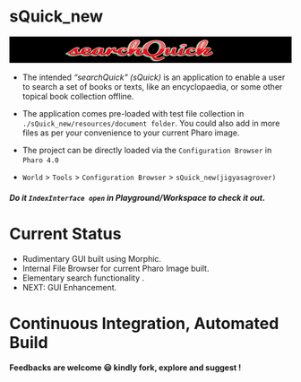 # sQuick_new

![searchQuick](https://github.com/jig08/sQuick_new/blob/master/sQuick_new/resources/header.png)

- The intended *“searchQuick" (sQuick)* is an application to enable a user to search a set of books or texts, like an encyclopaedia, or some other topical book collection offline.

- The application comes pre-loaded with test file collection in `./sQuick_new/resources/document folder`. You could also add in more files as per your convenience to your current Pharo image.

- The project can be directly loaded via the `Configuration Browser` in `Pharo 4.0`

- `World` > `Tools` > `Configuration Browser` > `sQuick_new(jigyasagrover)`

###### **Do it `IndexInterface open` in Playground/Workspace to check it out.**


# Current Status

- Rudimentary GUI built using Morphic.
- Internal File Browser for current Pharo Image built.
- Elementary search functionality .
- NEXT: GUI Enhancement.

# Continuous Integration, Automated Build

**Feedbacks are welcome :smiley: kindly fork, explore and suggest !**



